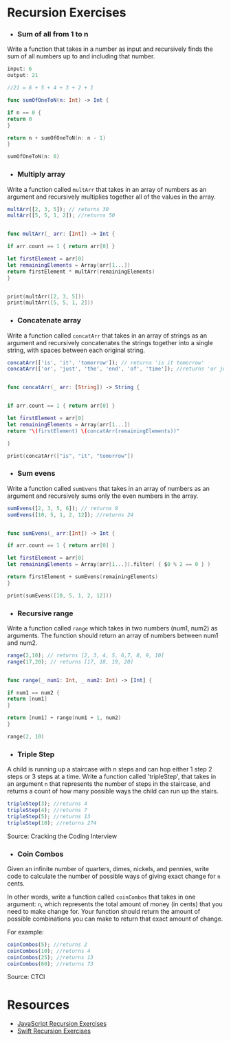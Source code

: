 # Recursion Exercises

- ### Sum of all from 1 to n

Write a function that takes in a number as input and recursively finds the sum of all numbers up to and including that number.

```js
input: 6
output: 21

//21 = 6 + 5 + 4 + 3 + 2 + 1
```

```swift
func sumOfOneToN(n: Int) -> Int {

if n == 0 {
return 0
}

return n + sumOfOneToN(n: n - 1)
}

sumOfOneToN(n: 6)
```

- ### Multiply array

Write a function called `multArr` that takes in an array of numbers as an argument and recursively multiplies together all of the values in the array.

```js
multArr([2, 3, 5]); // returns 30
multArr([5, 5, 1, 2]); //returns 50
```

```swift

func multArr(_ arr: [Int]) -> Int {

if arr.count == 1 { return arr[0] }

let firstElement = arr[0]
let remainingElements = Array(arr[1...])
return firstElement * multArr(remainingElements)
}


print(multArr([2, 3, 5]))
print(multArr([5, 5, 1, 2]))
```



- ### Concatenate array

Write a function called `concatArr` that takes in an array of strings as an argument and recursively concatenates the strings together into a single string, with spaces between each original string.

```js
concatArr(['is', 'it', 'tomorrow']); // returns 'is it tomorrow'
concatArr(['or', 'just', 'the', 'end', 'of', 'time']); //returns 'or just the end of time'
```

```swift

func concatArr(_ arr: [String]) -> String {


if arr.count == 1 { return arr[0] }

let firstElement = arr[0]
let remainingElements = Array(arr[1...])
return "\(firstElement) \(concatArr(remainingElements))"

}

print(concatArr(["is", "it", "tomorrow"])
```


- ### Sum evens

Write a function called `sumEvens` that takes in an array of numbers as an argument and recursively sums only the even numbers in the array.

```js
sumEvens([2, 3, 5, 6]); // returns 8
sumEvens([10, 5, 1, 2, 12]); //returns 24
```

```swift

func sumEvens(_ arr:[Int]) -> Int {

if arr.count == 1 { return arr[0] }

let firstElement = arr[0]
let remainingElements = Array(arr[1...]).filter( { $0 % 2 == 0 } )

return firstElement + sumEvens(remainingElements)
}

print(sumEvens([10, 5, 1, 2, 12]))
```


- ### Recursive range

Write a function called `range` which takes in two numbers (num1, num2) as arguments. The function should return an array of numbers between num1 and num2.

```js
range(2,10); // returns [2, 3, 4, 5, 6,7, 8, 9, 10]
range(17,20); // returns [17, 18, 19, 20]
```

```swift

func range(_ num1: Int, _ num2: Int) -> [Int] {

if num1 == num2 {
return [num1]
}

return [num1] + range(num1 + 1, num2)
}

range(2, 10)
```


- ### Triple Step

A child is running up a staircase with n steps and can hop either 1 step 2 steps or 3 steps at a time. Write a function called 'tripleStep', that takes in an argument `n` that represents the number of steps in the staircase, and returns a count of how many possible ways the child can run up the stairs.

```js
tripleStep(3); //returns 4
tripleStep(4); //returns 7
tripleStep(5); //returns 13
tripleStep(10); //returns 274
```

Source: Cracking the Coding Interview

- ### Coin Combos

Given an infinite number of quarters, dimes, nickels, and pennies, write code to calculate the number of possible ways of giving exact change for `n` cents.

In other words, write a function called `coinCombos` that takes in one argument: `n`, which represents the total amount of money (in cents) that you need to make change for. Your function should return the amount of possible combinations you can make to return that exact amount of change.

For example:
```js
coinCombos(5); //returns 2
coinCombos(10); //returns 4
coinCombos(25); //returns 13
coinCombos(60); //returns 73
```

Source: CTCI

# Resources
- [JavaScript Recursion Exercises](http://www.w3resource.com/javascript-exercises/javascript-recursion-functions-exercises.php)
- [Swift Recursion Exercises](https://www.weheartswift.com/recursion/)
